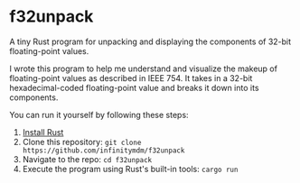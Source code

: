 # f32unpack
A tiny Rust program for unpacking and displaying the components of 32-bit floating-point values.

I wrote this program to help me understand and visualize the makeup of floating-point values as described in IEEE 754. It takes in a 32-bit hexadecimal-coded floating-point value and breaks it down into its components.

You can run it yourself by following these steps:
1. [Install Rust](https://www.rust-lang.org/tools/install)
2. Clone this repository: `git clone https://github.com/infinitymdm/f32unpack`
3. Navigate to the repo: `cd f32unpack`
4. Execute the program using Rust's built-in tools: `cargo run`
